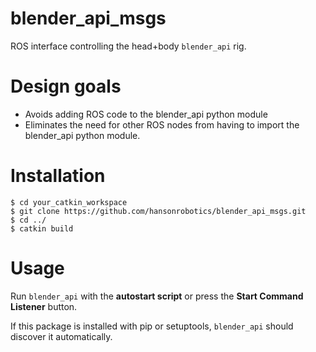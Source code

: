 blender_api_msgs
================

ROS interface controlling the head+body `blender_api` rig.

# Design goals
* Avoids adding ROS code to the blender_api python module
* Eliminates the need for other ROS nodes from having to import
  the blender_api python module.

# Installation
```
$ cd your_catkin_workspace
$ git clone https://github.com/hansonrobotics/blender_api_msgs.git
$ cd ../
$ catkin build
```

# Usage
Run `blender_api` with the **autostart script** or press the **Start Command
Listener** button.

If this package is installed with pip or setuptools, `blender_api` should
discover it automatically.
